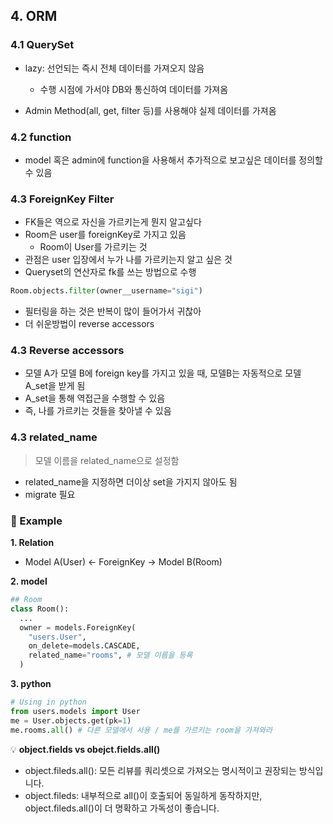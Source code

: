 ## 4. ORM

### 4.1 QuerySet

- lazy: 선언되는 즉시 전체 데이터를 가져오지 않음
  - 수행 시점에 가서야 DB와 통신하여 데이터를 가져옴

- Admin Method(all, get, filter 등)를 사용해야 실제 데이터를 가져옴

### 4.2 function

- model 혹은 admin에 function을 사용해서 추가적으로 보고싶은 데이터를 정의할 수 있음

### 4.3 ForeignKey Filter

- FK들은 역으로 자신을 가르키는게 뭔지 알고싶다
- Room은 user를 foreignKey로 가지고 있음
  - Room이 User를 가르키는 것
- 관점은 user 입장에서 누가 나를 가르키는지 알고 싶은 것
- Queryset의 연산자로 fk를 쓰는 방법으로 수행

```python
Room.objects.filter(owner__username="sigi")
```

- 필터링을 하는 것은 반복이 많이 들어가서 귀찮아
- 더 쉬운방법이 reverse accessors

### 4.3 Reverse accessors

- 모델 A가 모델 B에 foreign key를 가지고 있을 때, 모델B는 자동적으로 모델 A_set을 받게 됨
- A_set을 통해 역접근을 수행할 수 있음
- 즉, 나를 가르키는 것들을 찾아낼 수 있음

### 4.3 related_name

> 모델 이름을 related_name으로 설정함

- related_name을 지정하면 더이상 set을 가지지 않아도 됨
- migrate 필요

### 🌈 Example

**1. Relation**

- Model A(User) <- ForeignKey -> Model B(Room)

**2. model**

```python
## Room
class Room():
  ...
  owner = models.ForeignKey(
    "users.User",
    on_delete=models.CASCADE,
    related_name="rooms", # 모델 이름을 등록
  )
```

**3. python**

```python
# Using in python
from users.models import User
me = User.objects.get(pk=1)
me.rooms.all() # 다른 모델에서 사용 / me를 가르키는 room을 가져와라
```



💡 **object.fields vs obejct.fields.all()**

- object.fileds.all(): 모든 리뷰를 쿼리셋으로 가져오는 명시적이고 권장되는 방식입니다.
- object.fileds: 내부적으로 all()이 호출되어 동일하게 동작하지만, object.fileds.all()이 더 명확하고 가독성이 좋습니다.

